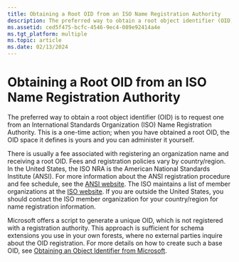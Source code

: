 ```yaml
---
title: Obtaining a Root OID from an ISO Name Registration Authority
description: The preferred way to obtain a root object identifier (OID) is to request one from an International Standards Organization (ISO) Name Registration Authority.
ms.assetid: ced5f475-bcfc-4546-9ec4-089e92414a4e
ms.tgt_platform: multiple
ms.topic: article
ms.date: 02/13/2024
---
```


# Obtaining a Root OID from an ISO Name Registration Authority

The preferred way to obtain a root object identifier (OID) is to request one from an International Standards Organization (ISO) Name Registration Authority. This is a one-time action; when you have obtained a root OID, the OID space it defines is yours and you can administer it yourself.

There is usually a fee associated with registering an organization name and receiving a root OID. Fees and registration policies vary by country/region. In the United States, the ISO NRA is the American National Standards Institute (ANSI). For more information about the ANSI registration procedure and fee schedule, see the [ANSI website](https://www.ansi.org/membership/member-categories). The ISO maintains a list of member organizations at the [ISO website](https://www.iso.org/members.html). If you are outside the United States, you should contact the ISO member organization for your country/region for name registration information.

Microsoft offers a script to generate a unique OID, which is not registered with a registration authority. This approach is sufficient for schema extensions you use in your own forests, where no external parties inquire about the OID registration. For more details on how to create such a base OID, see [Obtaining an Object Identifier from Microsoft](obtaining-an-object-identifier-from-microsoft.md).
